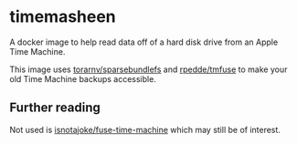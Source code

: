 # timemasheen
A docker image to help read data off of a hard disk drive from an Apple Time Machine.

This image uses [torarnv/sparsebundlefs](https://github.com/torarnv/sparsebundlefs) and [rpedde/tmfuse](https://github.com/rpedde/tmfuse) to make your old Time Machine backups accessible.

## Further reading
Not used is [isnotajoke/fuse-time-machine](https://github.com/isnotajoke/fuse-time-machine) which may still be of interest.
